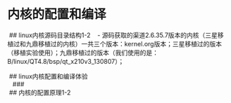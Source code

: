 
# 内核的配置和编译
  ## linux内核源码目录结构1-2
    - 源码获取的渠道2.6.35.7版本的内核（三星移植过和九鼎移植过的内核）一共三个版本：kernel.org版本；三星移植过的版本（移植实验使用）；九鼎移植过的版本（我们使用的是：B/linux/QT4.8/bsp/qt_x210v3_130807）； 
    
  ## linux内核配置和编译体验  
    ###   
  ## 内核的配置原理1-2  
  
